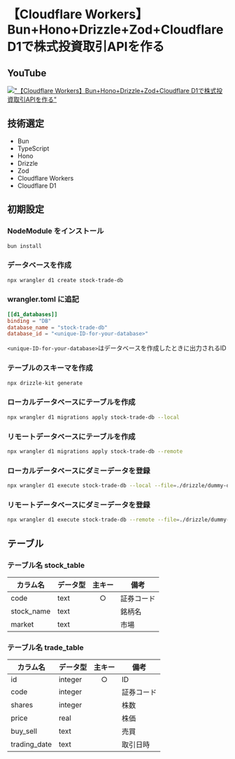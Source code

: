 # 【Cloudflare Workers】Bun+Hono+Drizzle+Zod+Cloudflare D1で株式投資取引APIを作る

## YouTube

[!["【Cloudflare Workers】Bun+Hono+Drizzle+Zod+Cloudflare D1で株式投資取引APIを作る"](https://i.ytimg.com/vi/<ID>/maxresdefault.jpg)](https://youtu.be/<ID>)

## 技術選定

- Bun
- TypeScript
- Hono
- Drizzle
- Zod
- Cloudflare Workers
- Cloudflare D1

## 初期設定

### NodeModule をインストール

```bash
bun install
```

### データベースを作成

```bash
npx wrangler d1 create stock-trade-db
```

### wrangler.toml に追記

```toml
[[d1_databases]]
binding = "DB"
database_name = "stock-trade-db"
database_id = "<unique-ID-for-your-database>"
```

`<unique-ID-for-your-database>`はデータベースを作成したときに出力されるID

### テーブルのスキーマを作成

```bash
npx drizzle-kit generate
```

### ローカルデータベースにテーブルを作成

```bash
npx wrangler d1 migrations apply stock-trade-db --local
```

### リモートデータベースにテーブルを作成

```bash
npx wrangler d1 migrations apply stock-trade-db --remote
```

### ローカルデータベースにダミーデータを登録

```bash
npx wrangler d1 execute stock-trade-db --local --file=./drizzle/dummy-data.sql
```

### リモートデータベースにダミーデータを登録

```bash
npx wrangler d1 execute stock-trade-db --remote --file=./drizzle/dummy-data.sql
```

## テーブル

### テーブル名 stock_table

| カラム名   | データ型 | 主キー | 備考       |
| ---------- | -------- | :----: | ---------- |
| code       | text     |   ○    | 証券コード |
| stock_name | text     |        | 銘柄名     |
| market     | text     |   　   | 市場       |

### テーブル名 trade_table

| カラム名     | データ型 | 主キー | 備考       |
| ------------ | -------- | :----: | ---------- |
| id           | integer  |   ○    | ID         |
| code         | integer  |        | 証券コード |
| shares       | integer  |        | 株数       |
| price        | real     |        | 株価       |
| buy_sell     | text     |        | 売買       |
| trading_date | text     |        | 取引日時   |
